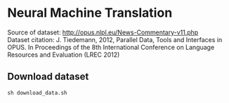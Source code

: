 # Neural Machine Translation
Source of dataset: http://opus.nlpl.eu/News-Commentary-v11.php  
Dataset citation: J. Tiedemann, 2012, Parallel Data, Tools and Interfaces in OPUS. In Proceedings of the 8th International Conference on Language Resources and Evaluation (LREC 2012)

## Download dataset
`sh download_data.sh`
